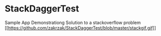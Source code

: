 # StackDaggerTest
Sample App Demonstrationg Solution to a stackoverflow problem
[[https://github.com/zakrzak/StackDaggerTest/blob/master/stackgif.gif]]
